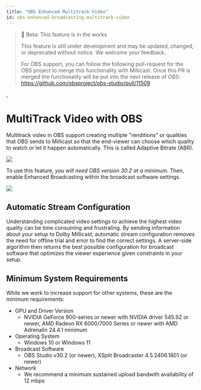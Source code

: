 ```yaml
---
title: "OBS Enhanced Multitrack Video"
id: obs-enhanced-broadcasting-multitrack-video
---
```

> 🚧 Beta: This feature is in the works
> 
> This feature is still under development and may be updated, changed, or deprecated without notice.  We welcome your feedback.
> 
> For OBS support, you can follow the following pull-request for the OBS project to merge this functionality with Millicast.  Once this PR is merged the functionality will be put into the next release of OBS: https://github.com/obsproject/obs-studio/pull/11509

, 

# MultiTrack Video with OBS

Multitrack video in OBS support creating multiple "renditions" or qualities that OBS sends to Millicast so that the end-viewer can choose which quality to watch or let it happen automatically.  This is called Adaptive Bitrate (ABR).


![](https://cdn.TODO.io/docs/readme/a8c20dfb842826436d56486b6a0a14b06bbcda1958658d3cfa5d010236934915-abr.png)



To use this feature, _you will need OBS version 30.2 at a minimum_.  Then, enable Enhanced Broadcasting within the broadcast software settings.


![](https://cdn.TODO.io/docs/readme/9fe2026f7850cb180ea40539c6c3c9755d788a26911d7131aeaf6ca760e0601b-obs-multi-track-video.png)



## Automatic Stream Configuration

Understanding complicated video settings to achieve the highest video quality can be time consuming and frustrating. By sending information about your setup to Dolby Millicast, automatic stream configuration removes the need for offline trial and error to find the correct settings. A server-side algorithm then returns the best possible configuration for broadcast software that optimizes the viewer experience given constraints in your setup.

## Minimum System Requirements

While we work to increase support for other systems, these are the minimum requirements:

- GPU and Driver Version
  - NVIDIA GeForce 900-series or newer with NVIDIA driver 545.92 or newer, AMD Radeon RX 6000/7000 Series or newer with AMD Adrenalin 24.4.1 minimum
- Operating System
  - Windows 10 or Windows 11
- Broadcast Software
  - OBS Studio v30.2 (or newer), XSplit Broadcaster 4.5.2406.1801 (or newer)
- Network
  - We recommend a minimum sustained upload bandwith availability of 12 mbps
